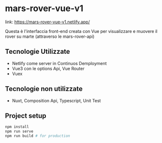 # mars-rover-vue-v1
link: https://mars-rover-vue-v1.netlify.app/

Questa è l'interfaccia front-end creata con Vue per visualizzare e muovere il rover su marte (attraverso le mars-rover-api)

## Tecnologie Utilizzate
* Netlify come server in Continuos Demployment
* Vue3 con le options Api, Vue Router
* Vuex

## Tecnologie non utilizzate
* Nuxt, Composition Api, Typescript, Unit Test

## Project setup
```sh
npm install
npm run serve
npm run build # for production
```

